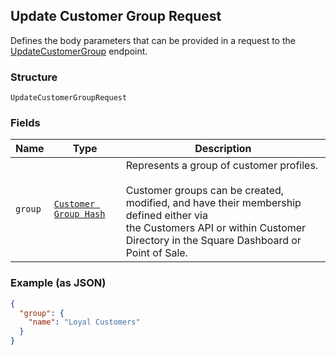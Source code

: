 ## Update Customer Group Request

Defines the body parameters that can be provided in a request to the
[UpdateCustomerGroup](#endpoint-updatecustomergroup) endpoint.

### Structure

`UpdateCustomerGroupRequest`

### Fields

| Name | Type | Description |
|  --- | --- | --- |
| `group` | [`Customer Group Hash`](/doc/models/customer-group.md) | Represents a group of customer profiles. <br><br>Customer groups can be created, modified, and have their membership defined either via <br>the Customers API or within Customer Directory in the Square Dashboard or Point of Sale. |

### Example (as JSON)

```json
{
  "group": {
    "name": "Loyal Customers"
  }
}
```

